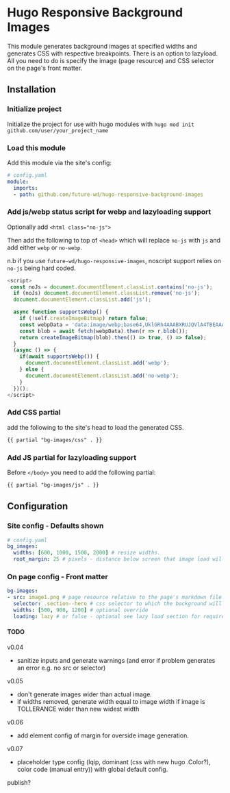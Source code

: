 # Hugo Responsive Background Images

This module generates background images at specified widths and generates CSS with respective breakpoints. There is an option to lazyload. All you need to do is specify the image (page resource) and CSS selector on the page's front matter.

## Installation

### Initialize project

Initialize the project for use with hugo modules with `hugo mod init github.com/user/your_project_name`

### Load this module

Add this module via the site's config:

```yaml
# config.yaml
module:
  imports:
  - path: github.com/future-wd/hugo-responsive-background-images
```

### Add js/webp status script for webp and lazyloading support

Optionally add `<html class="no-js">`

Then add the following to top of `<head>` which will replace `no-js` with `js` and add either `webp` or `no-webp`.

n.b if you use `future-wd/hugo-responsive-images`, noscript support relies on `no-js` being hard coded.

```js
<script>
 const noJs = document.documentElement.classList.contains('no-js');
  if (noJs) document.documentElement.classList.remove('no-js');
  document.documentElement.classList.add('js');

  async function supportsWebp() {
    if (!self.createImageBitmap) return false;
    const webpData = 'data:image/webp;base64,UklGRh4AAABXRUJQVlA4TBEAAAAvAAAAAAfQ//73v/+BiOh/AAA=';
    const blob = await fetch(webpData).then(r => r.blob());
    return createImageBitmap(blob).then(() => true, () => false);
  }
  (async () => {
    if(await supportsWebp()) {
      document.documentElement.classList.add('webp');
    } else {
      document.documentElement.classList.add('no-webp');
    }
  })();
</script>
```

### Add CSS partial

add the following to the site's head to load the generated CSS.

```html
{{ partial "bg-images/css" . }}
```

### Add JS partial for lazyloading support

Before `</body>` you need to add the following partial:

```html
{{ partial "bg-images/js" . }}
```

## Configuration

### Site config - Defaults shown

```yaml
# config.yaml 
bg_images:
  widths: [600, 1000, 1500, 2000] # resize widths.
  root_margin: 25 # pixels - distance below screen that image load will be triggered
```

### On page config - Front matter

```yaml
bg-images:
- src: image1.png # page resource relative to the page's markdown file
  selector: .section--hero # css selector to which the background will be applied
  widths: [500, 900, 1200] # optional override
  loading: lazy # or false - optional see lazy load section for requirements
```

#### TODO

v0.04

- sanitize inputs and generate warnings (and error if problem generates an error e.g. no src or selector)

v0.05

- don't generate images wider than actual image.
- if widths removed, generate width equal to image width if image is TOLLERANCE wider than new widest width

v0.06

- add element config of margin for overside image generation.

v0.07

- placeholder type config (lqip, dominant (css with new hugo .Color?), color code (manual entry)) with global default config.

publish?

